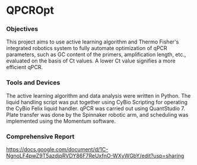 # QPCROpt
### Objectives
This project aims to use active learning algorithm and Thermo Fisher's integrated robotics system to fully automate optimization of qPCR parameters, such as GC content of the primers, amplification length, etc., evaluated on the basis of Ct values. A lower Ct value signifies a more efficient qPCR. 
### Tools and Devices
The active learning algorithm and data analysis were written in Python. The liquid handling script was put together using CyBio Scripting for operating the CyBio Felix liquid handler. qPCR was carried out using QuantStudio 7. Plate transfer was done by the Spinnaker robotic arm, and scheduling was implemented using the Momentum software.
### Comprehensive Report
https://docs.google.com/document/d/1C-NgnoLF4pwZ9T5azdjpRVDY86F7ReUxfnO-WXyWGbY/edit?usp=sharing
